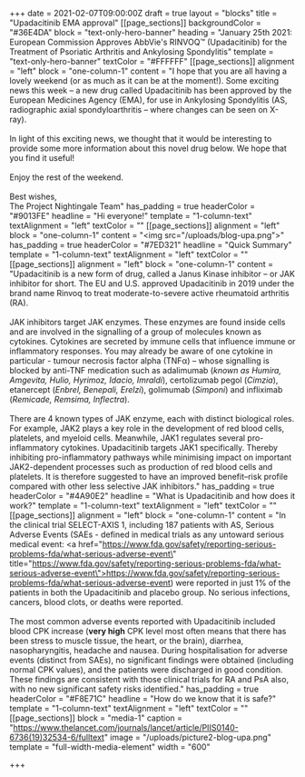 +++
date = 2021-02-07T09:00:00Z
draft = true
layout = "blocks"
title = "Upadacitinib EMA approval"
[[page_sections]]
backgroundColor = "#36E4DA"
block = "text-only-hero-banner"
heading = "January 25th 2021: European Commission Approves AbbVie's RINVOQ™ (Upadacitinib) for the Treatment of Psoriatic Arthritis and Ankylosing Spondylitis"
template = "text-only-hero-banner"
textColor = "#FFFFFF"
[[page_sections]]
alignment = "left"
block = "one-column-1"
content = "I hope that you are all having a lovely weekend (or as much as it can be at the moment!). Some exciting news this week – a new drug called Upadacitinib has been approved by the European Medicines Agency (EMA), for use in Ankylosing Spondylitis (AS, radiographic axial spondyloarthritis – where changes can be seen on X-ray).<br><br>In light of this exciting news, we thought that it would be interesting to provide some more information about this novel drug below. We hope that you find it useful!<br><br>Enjoy the rest of the weekend.<br><br>Best wishes,<br>The Project Nightingale Team"
has_padding = true
headerColor = "#9013FE"
headline = "Hi everyone!"
template = "1-column-text"
textAlignment = "left"
textColor = ""
[[page_sections]]
alignment = "left"
block = "one-column-1"
content = "<img src=\"/uploads/blog-upa.png\">"
has_padding = true
headerColor = "#7ED321"
headline = "Quick Summary"
template = "1-column-text"
textAlignment = "left"
textColor = ""
[[page_sections]]
alignment = "left"
block = "one-column-1"
content = "Upadacitinib is a new form of drug, called a Janus Kinase inhibitor – or JAK inhibitor for short. The EU and U.S. approved Upadacitinib in 2019 under the brand name Rinvoq to treat moderate-to-severe active rheumatoid arthritis (RA).<br><br>JAK inhibitors target JAK enzymes. These enzymes are found inside cells and are involved in the signalling of a group of molecules known as cytokines. Cytokines are secreted by immune cells that influence immune or inflammatory responses. You may already be aware of one cytokine in particular - tumour necrosis factor alpha (TNFα) – whose signalling is blocked by anti-TNF medication such as adalimumab (<em>known as Humira, Amgevita, Hulio, Hyrimoz, Idacio, Imraldi</em>), certolizumab pegol (<em>Cimzia</em>), etanercept (<em>Enbrel, Benepali, Erelzi</em>), golimumab (<em>Simponi</em>) and infliximab (<em>Remicade, Remsima, Inflectra</em>).<br><br>There are 4 known types of JAK enzyme, each with distinct biological roles. For example, JAK2 plays a key role in the development of red blood cells, platelets, and myeloid cells. Meanwhile, JAK1 regulates several pro-inflammatory cytokines. Upadacitinib targets JAK1 specifically. Thereby inhibiting pro-inflammatory pathways while minimising impact on important JAK2-dependent processes such as production of red blood cells and platelets. It is therefore suggested to have an improved benefit–risk profile compared with other less selective JAK inhibitors."
has_padding = true
headerColor = "#4A90E2"
headline = "What is Upadacitinib and how does it work?"
template = "1-column-text"
textAlignment = "left"
textColor = ""
[[page_sections]]
alignment = "left"
block = "one-column-1"
content = "In the clinical trial SELECT-AXIS 1, including 187 patients with AS, Serious Adverse Events (SAEs - defined in medical trials as any untoward serious medical event: <a href=\"https://www.fda.gov/safety/reporting-serious-problems-fda/what-serious-adverse-event\" title=\"https://www.fda.gov/safety/reporting-serious-problems-fda/what-serious-adverse-event\">https://www.fda.gov/safety/reporting-serious-problems-fda/what-serious-adverse-event</a>) were reported in just 1% of the patients in both the Upadacitinib and placebo group. No serious infections, cancers, blood clots, or deaths were reported.<br><br>The most common adverse events reported with Upadacitinib included blood CPK increase (<strong>very high</strong> CPK level most often means that there has been stress to muscle tissue, the heart, or the brain), diarrhea, nasopharyngitis, headache and nausea. During hospitalisation for adverse events (distinct from SAEs), no significant findings were obtained (including normal CPK values), and the patients were discharged in good condition. These findings are consistent with those clinical trials for RA and PsA also, with no new significant safety risks identified."
has_padding = true
headerColor = "#F8E71C"
headline = "How do we know that it is safe?"
template = "1-column-text"
textAlignment = "left"
textColor = ""
[[page_sections]]
block = "media-1"
caption = "https://www.thelancet.com/journals/lancet/article/PIIS0140-6736(19)32534-6/fulltext"
image = "/uploads/picture2-blog-upa.png"
template = "full-width-media-element"
width = "600"

+++
